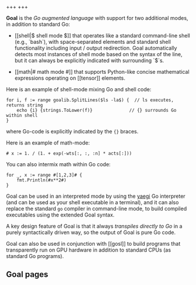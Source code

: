 +++
+++

**Goal** is the _Go augmented language_ with support for two additional modes, in addition to standard Go:

* [[shell|$ shell mode $]] that operates like a standard command-line shell (e.g., `bash`), with space-separated elements and standard shell functionality including input / output redirection. Goal automatically detects most instances of shell mode based on the syntax of the line, but it can always be explicitly indicated with surrounding `$`s.

* [[math|# math mode #]] that supports Python-like concise mathematical expressions operating on [[tensor]] elements.

Here is an example of shell-mode mixing Go and shell code:

```goal
for i, f := range goalib.SplitLines($ls -la$) {  // ls executes, returns string
    echo {i} {strings.ToLower(f)}              // {} surrounds Go within shell
}
```

where Go-code is explicitly indicated by the `{}` braces.

Here is an example of math-mode:
```goal
# x := 1. / (1. + exp(-wts[:, :, :n] * acts[:]))
```

You can also intermix math within Go code:
```goal
for _, x := range #[1,2,3]# {
    fmt.Println(#x**2#)
}
```

Goal can be used in an interpreted mode by using the [yaegi](https://github.com/traefik/yaegi) Go interpreter (and can be used as your shell executable in a terminal), and it can also replace the standard `go` compiler in command-line mode, to build compiled executables using the extended Goal syntax.

A key design feature of Goal is that it always _transpiles directly to Go_ in a purely syntactically driven way, so the output of Goal is pure Go code.

Goal can also be used in conjunction with [[gosl]] to build programs that transparently run on GPU hardware in addition to standard CPUs (as standard Go programs).

## Goal pages

